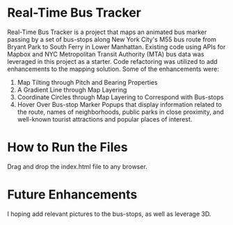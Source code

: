 # Real-Time Bus Tracker
Real-Time Bus Tracker is a project that maps an animated bus marker passing by a set of bus-stops along New York City's M55 bus route from Bryant Park to South Ferry in Lower Manhattan.  Existing code using APIs for Mapbox and NYC Metropolitan Transit Authority (MTA) bus data was leveraged in this project as a starter.  Code refactoring was utilized to add enhancements to the mapping solution. Some of the enhancements were:

1. Map Tilting through Pitch and Bearing Properties
2. A Gradient Line through Map Layering
3. Coordinate Circles through Map Layering to Correspond with Bus-stops
4. Hover Over Bus-stop Marker Popups that display information related to the route, names of neighborhoods, public parks in close proximity, and well-known tourist attractions and popular places of interest.

# How to Run the Files
Drag and drop the index.html file to any browser.

# Future Enhancements
I hoping add relevant pictures to the bus-stops, as well as leverage 3D.



